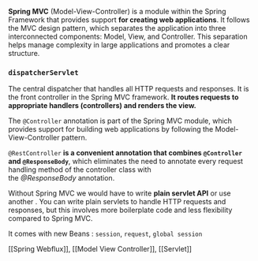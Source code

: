 **Spring MVC** (Model-View-Controller) is a module within the Spring Framework that provides support **for creating web applications**. It follows the MVC design pattern, which separates the application into three interconnected components: Model, View, and Controller. This separation helps manage complexity in large applications and promotes a clear structure.

### `dispatcherServlet`

The central dispatcher that handles all HTTP requests and responses. It is the front controller in the Spring MVC framework. **It routes requests to appropriate handlers (controllers) and renders the view.**

The `@Controller` annotation is part of the Spring MVC module, which provides support for building web applications by following the Model-View-Controller pattern.

`@RestController` **is a convenient annotation that combines `@Controller` and `@ResponseBody`**, which eliminates the need to annotate every request handling method of the controller class with the _@ResponseBody_ annotation.

Without Spring MVC we would have to write  **plain servlet API** or use another . You can write plain servlets to handle HTTP requests and responses, but this involves more boilerplate code and less flexibility compared to Spring MVC.

It comes with new Beans : `session`, `request`, `global session`

[[Spring Webflux]], [[Model View Controller]], [[Servlet]]
